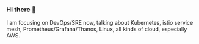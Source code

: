 ### Hi there 👋

I am focusing on DevOps/SRE now, talking about Kubernetes, istio service mesh, Prometheus/Grafana/Thanos, Linux, all kinds of cloud, especially AWS.
